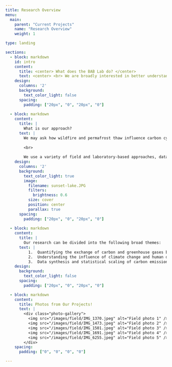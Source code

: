 ```yaml
---
title: Research Overview
menu:
  main:
    parent: "Current Projects"
    name: "Research Overview"
    weight: 1

type: landing

sections:
  - block: markdown
    id: intro
    content:
      title: <center> What does the BAB Lab do? </center>
      text: <center> <br> We are broadly interested in better understanding the impacts of climate warming and <br> human disturbances on carbon and nutrient cycling in boreal-Arctic terrestrial and aquatic ecosystems. </center>
    design:
      columns: '2'
      background:
        text_color_light: false
      spacing:
        padding: ["20px", "0", "20px", "0"]
        
  - block: markdown
    content:
      title: | 
        What is our approach?
      text: |
        We may ask how wildfire and permafrost thaw influence carbon cycling and water quality in boreal lakes? How will the alpine tundra methane sink be altered by warming temperature and shifts in vegetation composition? What are the microbial processes that drive increasing methane emissions from lakes? Can we use data synthesis and statistical models to predict how greenhouse gas exchange from northern ecosystems will change in the future?
        
        <br>
        
        We use a variety of field and laboratory-based approaches, data synthesis, statistical model development, and remote sensing tools. Some of our field and laboratory approaches include soil and sediment sampling, vegetation surveys, stable isotope analysis, portable greenhouse gas analyzers, soil/sediment incubations, dissolved carbon and nutrient analysis, microbial DNA sequencing, soil organic carbon analysis, and GIS.
    design:
      columns: '2'
      background:
        text_color_light: true
        image:
          filename: sunset-lake.JPG
          filters: 
            brightness: 0.6
          size: cover
          position: center
          parallax: true
      spacing:
        padding: ["20px", "0", "20px", "0"]
        
  - block: markdown
    content:
      title: |
        Our research can be divided into the following broad themes:
      text: |
          1.  Quantifying the exchange of carbon and greenhouse gases between terrestrial plants, soils, and the atmosphere [Check out our Terrestrial Projects]({{< relref "../terrestrial/_index.md" >}})
          2.  Understanding the influence of climate change and human disturbances on water quality, carbon exchange, and nutrient cycling in Northern freshwater ecosystems. [Check out our Aquatic Projects]({{< relref "../aquatic/_index.md" >}})
          3.  Data synthesis and statistical scaling of carbon emission across the boreal-Arctic region. [Check out our Scaling Projects]({{< relref "../scaling/_index.md" >}})
    design:
      background:
        text_color_light: false
      spacing:
        padding: ["20px", "0", "20px", "0"]

  - block: markdown
    content:
      title: Photos from Our Projects! 
      text: |
        <div class="photo-gallery">
          <img src="/images/field/IMG_1370.jpeg" alt="Field photo 1" />
          <img src="/images/field/IMG_1473.jpeg" alt="Field photo 2" />
          <img src="/images/field/IMG_1501.jpeg" alt="Field photo 3" />
          <img src="/images/field/IMG_1691.jpeg" alt="Field photo 4" />
          <img src="/images/field/IMG_6255.jpeg" alt="Field photo 5" />
        </div>
    spacing:
      padding: ["0", "0", "0", "0"]  

---
```

